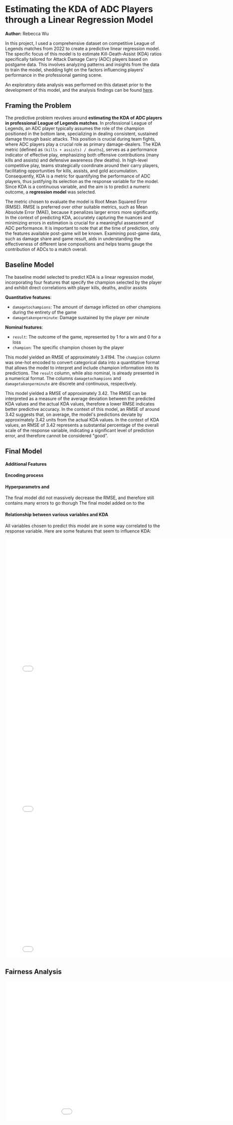 # Estimating the KDA of ADC Players through a Linear Regression Model

**Author:** Rebecca Wu

In this project, I used a comprehensive dataset on competitive League of Legends matches from 2022 to create a predictive linear regression model. The specific focus of this model is to estimate Kill-Death-Assist (KDA) ratios specifically tailored for Attack Damage Carry (ADC) players based on postgame data. This involves analyzing patterns and insights from the data to train the model, shedding light on the factors influencing players' performance in the professional gaming scene. 


An exploratory data analysis was performed on this dataset prior to the development of this model, and the analysis findings can be found [here](https://jjcpt77.github.io/competitive_lol_matches_analysis/).

## Framing the Problem

The predictive problem revolves around **estimating the KDA of ADC players in professional League of Legends matches**. In professional League of Legends, an ADC player typically assumes the role of the champion positioned in the bottom lane, specializing in dealing consistent, sustained damage through basic attacks. This position is crucial during team fights, where ADC players play a crucial role as primary damage-dealers. The KDA metric (defined as `(kills + assists) / deaths`), serves as a performance indicator of effective play, emphasizing both offensive contributions (many kills and assists) and defensive awareness (few deaths). In high-level competitive play, teams strategically coordinate around their carry players, facilitating opportunities for kills, assists, and gold accumulation. Consequently, KDA is a metric for quantifying the performance of ADC players, thus justifying its selection as the response variable for the model. Since KDA is a continuous variable, and the aim is to predict a numeric outcome, a **regression model** was selected. 


The metric chosen to evaluate the model is Root Mean Squared Error (RMSE). RMSE is preferred over other suitable metrics, such as Mean Absolute Error (MAE), because it penalizes larger errors more significantly. In the context of predicting KDA, accurately capturing the nuances and minimizing errors in estimation is crucial for a meaningful assessment of ADC performance. It is important to note that at the time of prediction, only the features available post-game will be known. Examining post-game data, such as damage share and game result, aids in understanding the effectiveness of different lane compositions and helps teams gauge the contribution of ADCs to a match overall.

## Baseline Model

The baseline model selected to predict KDA is a linear regression model, incorporating four features that specify the champion selected by the player and exhibit direct correlations with player kills, deaths, and/or assists

**Quantitative features**: 
- `damagetochampions`: The amount of damage inflicted on other champions during the entirety of the game
- `damagetakenperminute`: Damage sustained by the player per minute

**Nominal features**:
- `result`: The outcome of the game, represented by 1 for a win and 0 for a loss
- `champion`: The specific champion chosen by the player

This model yielded an RMSE of approximately 3.4194. 
The `champion` column was one-hot encoded to convert categorical data into a quantitative format that allows the model to interpret and include champion information into its predictions. The `result` column, while also nominal, is already presented in a numerical format. The columns `damagetochampions` and `damagetakenperminute` are discrete and continuous, respectively.


This model yielded a RMSE of approximately 3.42. The RMSE can be interpreted as a measure of the average deviation between the predicted KDA values and the actual KDA values, therefore a lower RMSE indicates better predictive accuracy. In the context of this model, an RMSE of around 3.42 suggests that, on average, the model's predictions deviate by approximately 3.42 units from the actual KDA values. In the context of KDA values, an RMSE of 3.42 represents a substantial percentage of the overall scale of the response variable, indicating a significant level of prediction error, and therefore cannot be considered "good".

## Final Model

#### Additional Features


#### Encoding process

#### Hyperparametrs and 

 

The final model did not massively decrease the RMSE, and therefore still contains many errors to go thorugh
The final model added on to the 

#### Relationship between various variables and KDA

All variables chosen to predict this model are in some way correlated to the response variable. Here are some features that seem to influence KDA:

<iframe src="assets/team_deaths.html" width=800 height=450 frameBorder=0></iframe>
<iframe src="assets/damage_dealt.html" width=800 height=450 frameBorder=0></iframe>
<iframe src="assets/results_kda.html" width=800 height=450 frameBorder=0></iframe>

## Fairness Analysis

<iframe src="assets/results_kda.html" width=1050 height=450 frameBorder=0></iframe>
